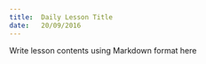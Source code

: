 ```yaml
---
title:  Daily Lesson Title
date:   20/09/2016
---
```


Write lesson contents using Markdown format here